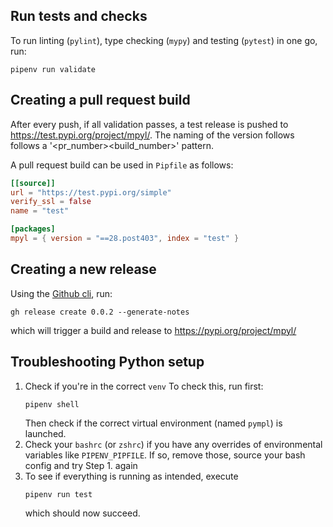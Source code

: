 ## Run tests and checks
To run linting (`pylint`), type checking (`mypy`) and testing (`pytest`) in one go, run: 
```shell
pipenv run validate
```

## Creating a pull request build
After every push, if all validation passes, a test release is pushed to https://test.pypi.org/project/mpyl/. The naming of the version follows follows a '<pr_number><build_number>' pattern.

A pull request build can be used in `Pipfile` as follows:
```toml
[[source]]
url = "https://test.pypi.org/simple"
verify_ssl = false
name = "test"

[packages]
mpyl = { version = "==28.post403", index = "test" }
```

## Creating a new release
Using the [Github cli](https://cli.github.com/), run:
```shell
gh release create 0.0.2 --generate-notes
```
which will trigger a build and release to https://pypi.org/project/mpyl/

## Troubleshooting Python setup

1. Check if you're in the correct `venv`
   To check this, run first:
    ```shell
    pipenv shell
    ```
   Then check if the correct virtual environment (named `pympl`) is launched.
2. Check your `bashrc` (or `zshrc`) if you have any overrides of environmental variables like `PIPENV_PIPFILE`. If so, remove those, source your bash config and try Step 1. again
3. To see if everything is running as intended, execute
    ```shell
    pipenv run test
    ```
   which should now succeed.
